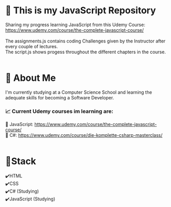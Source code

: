# :speech_balloon: This is my JavaScript Repository
 Sharing my progress learning JavaScript from this Udemy Course: <br/>https://www.udemy.com/course/the-complete-javascript-course/<br/><br/>
 The assignments.js contains coding Challenges given by the Instructor after every couple of lectures.<br/> 
 The script.js shows progess throughout the different chapters in the course.<br/><br/>
# :seedling: About Me
I'm currently studying at a Computer Science School and learning the adequate skills for becoming a Software Developer.<br/>
### :chart_with_upwards_trend: Current Udemy courses im learning are:<br/>
:mag_right: JavaScript: https://www.udemy.com/course/the-complete-javascript-course/<br/>
:mag_right: C#:         https://www.udemy.com/course/die-komplette-csharp-masterclass/<br/><br/>
# :bookmark_tabs:Stack<br/>
:heavy_check_mark:HTML<br/>
:heavy_check_mark:CSS<br/>
:heavy_check_mark:C# (Studying)<br/>
:heavy_check_mark:JavaScript (Studying)
